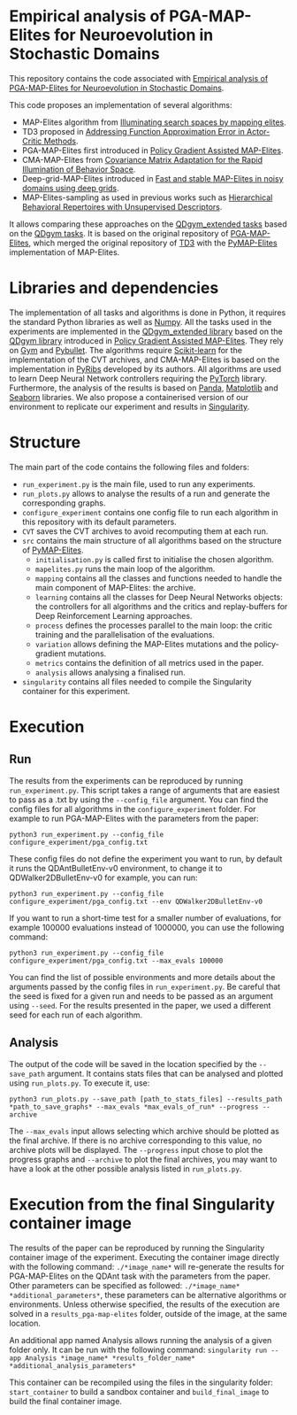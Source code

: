
# Empirical analysis of PGA-MAP-Elites for Neuroevolution in Stochastic Domains

This repository contains the code associated with [Empirical analysis of PGA-MAP-Elites for Neuroevolution in Stochastic Domains](https://www.imperial.ac.uk/adaptive-intelligent-robotics).

This code proposes an implementation of several algorithms:
+ MAP-Elites algorithm from [Illuminating search spaces by mapping elites](https://arxiv.org/pdf/1504.04909.pdf).
+ TD3 proposed in [Addressing Function Approximation Error in Actor-Critic Methods](https://arxiv.org/pdf/1802.09477.pdf).
+ PGA-MAP-Elites first introduced in [Policy Gradient Assisted MAP-Elites](https://dl.acm.org/doi/pdf/10.1145/3449639.3459304?casa_token=6iKdMjVJXLoAAAAA:lzuKlS8Gm_-g_AFIBYFA_g790NVOX6Y615n9SoG5zGG9fHQH7xf0RSKE__5a3qsOSswKRM1cErTymg).
+ CMA-MAP-Elites from [Covariance Matrix Adaptation for the Rapid Illumination of Behavior Space](https://dl.acm.org/doi/pdf/10.1145/3377930.3390232?casa_token=84WaWgtEOHwAAAAA:J01FdWPGmWq0Y5iwTIo1QB6nL41JHyNjlPFpZ3f4AwZMGlHVbjJDdFjZAxT_Bfft6IPB3vupERM-9w).
+ Deep-grid-MAP-Elites introduced in [Fast and stable MAP-Elites in noisy domains using deep grids](https://watermark.silverchair.com/isal_a_00316.pdf?token=AQECAHi208BE49Ooan9kkhW_Ercy7Dm3ZL_9Cf3qfKAc485ysgAAAsswggLHBgkqhkiG9w0BBwagggK4MIICtAIBADCCAq0GCSqGSIb3DQEHATAeBglghkgBZQMEAS4wEQQM3iP7kURpUbDa-XAbAgEQgIICfigb4OIm1zO3sLG0EY96SXx3pQblCAEC2gDQryW9XMLErwaDHaAojOW8PuO3iB4bugnXxTpXS7uCobvKSYBzYPOnF7PEUYwpGiVNpjiRCi6LXOIOtVhbrMdHuwz7zlLKwA_wTH_3QyDN8nuUn3xLLxeM9dTwdehi7Rg3iX83WkI3PS4CR6SeRLwpSn-_nJLz_l2mP8hPlaKJcaGSN7R_ZfRhEg_w64wUHKEG9AuvtZkf7YYMr7c-dmR29TXRSBJw5iUOrYBZkSI1yry1I5MHZVdy9qYJTNqxl3rV7Do__e2RS6mYEEvOSb1UG1OJMjrvsQ50yAOGC7cjk_J91zwXa27KvFU2nRAG6KZ38W1uq3gghRzMmo1wHPBArIaVmN1firRhACJJxKqrdn_yg4xT2eH6FkmG9RIXfba2B5dw2LgsHQ7HwzZoETZ-JFFUdafp5GQHduWfJ2dDCZ7avUIMCR34ELArLISmoL5i-Ygb-Hshkax1qIKZoIiK9tFBpWY7e1P5p07PZoubdpFLbhqZ-OkFd9Jv4kazbCEk0yGZVZhN38xGeJUoSH_VdFVOWeJGN18y-EZOp9DYlOJgbcxtc6PUUJ-cCAHkggIz_H1SG3OHrtTxSvuWNWJqOB4XA8K9sQhEgj_R1ij1jbezSUCbd2PhFeWvbDC2QqwBukWd-aabwDydXaZTucDAoq13bDOtaB6kxmbmetugTyzRwg-WaPVeAUPnq8KHmZpUlzABzPlFk3UgBhdqgmd-g2mnxu6XtNIixbdSX9Fd4fc-GuCq6VsWuYSxQ7ZKCdL1eyljBjE3FCbnAFZ-XYX2Ol8Q2QMDP6chEyvovFVQ1xchF9rs).
+ MAP-Elites-sampling as used in previous works such as [Hierarchical Behavioral Repertoires with Unsupervised Descriptors](https://dl.acm.org/doi/pdf/10.1145/3205455.3205571?casa_token=n8XprBI79jcAAAAA:IwwUqHH9dNCZc9GgbPFc2Xp8Ox5O4CeRoG7J0Xb_YpiyPR57NrlAhNmH1b9kqESzi85IIPaqEMZVpA).

It allows comparing these approaches on the [QDgym_extended tasks](https://github.com/adaptive-intelligent-robotics/QDgym_extended) based on the [QDgym tasks](https://github.com/ollenilsson19/QDgym).
It is based on the original repository of [PGA-MAP-Elites](https://github.com/ollenilsson19/PGA-MAP-Elites), which merged the original repository of [TD3](https://github.com/sfujim/TD3) with the [PyMAP-Elites](https://github.com/resibots/pymap_elites) implementation of MAP-Elites.


# Libraries and dependencies

The implementation of all tasks and algorithms is done in Python, it requires the standard Python libraries as well as [Numpy](https://numpy.org/).
All the tasks used in the experiments are implemented in the [QDgym_extended library](https://github.com/adaptive-intelligent-robotics/QDgym_extended) based on the [QDgym library](https://github.com/ollenilsson19/QDgym) introduced in [Policy Gradient Assisted MAP-Elites](https://dl.acm.org/doi/pdf/10.1145/3449639.3459304?casa_token=6iKdMjVJXLoAAAAA:lzuKlS8Gm_-g_AFIBYFA_g790NVOX6Y615n9SoG5zGG9fHQH7xf0RSKE__5a3qsOSswKRM1cErTymg). They rely on [Gym](https://gym.openai.com/) and [Pybullet](https://pybullet.org/wordpress/).
The algorithms require [Scikit-learn](https://pypi.org/project/scikit-learn/) for the implementation of the CVT archives, and CMA-MAP-Elites is based on the implementation in [PyRibs](https://pyribs.org/) developed by its authors.
All algorithms are used to learn Deep Neural Network controllers requiring the [PyTorch](https://pytorch.org/) library.
Furthermore, the analysis of the results is based on [Panda](https://pandas.pydata.org/), [Matplotlib](https://matplotlib.org/) and [Seaborn](https://seaborn.pydata.org/index.html) libraries.
We also propose a containerised version of our environment to replicate our experiment and results in [Singularity](https://singularity-docs.readthedocs.io).


# Structure

The main part of the code contains the following files and folders:
+ `run_experiment.py` is the main file, used to run any experiments.
+ `run_plots.py` allows to analyse the results of a run and generate the corresponding graphs.
+ `configure_experiment` contains one config file to run each algorithm in this repository with its default parameters.
+ `CVT` saves the CVT archives to avoid recomputing them at each run.
+ `src` contains the main structure of all algorithms based on the structure of [PyMAP-Elites](https://github.com/resibots/pymap_elites).
	+ `initialisation.py` is called first to initialise the chosen algorithm.
	+ `mapelites.py` runs the main loop of the algorithm.
	+ `mapping` contains all the classes and functions needed to handle the main component of MAP-Elites: the archive.
	+ `learning` contains all the classes for Deep Neural Networks objects: the controllers for all algorithms and the critics and replay-buffers for Deep Reinforcement Learning approaches.
	+ `process` defines the processes parallel to the main loop: the critic training and the parallelisation of the evaluations.
	+ `variation` allows defining the MAP-Elites mutations and the policy-gradient mutations.
	+ `metrics` contains the definition of all metrics used in the paper.
	+ `analysis` allows analysing a finalised run.
+ `singularity` contains all files needed to compile the Singularity container for this experiment.


# Execution

## Run

The results from the experiments can be reproduced by running `run_experiment.py`.
This script takes a range of arguments that are easiest to pass as a .txt by using the `--config_file` argument. You can find the config files for all algorithms in the `configure_experiment` folder. For example to run PGA-MAP-Elites with the parameters from the paper:
```shell script
python3 run_experiment.py --config_file configure_experiment/pga_config.txt
```

These config files do not define the experiment you want to run, by default it runs the QDAntBulletEnv-v0 environment, to change it to QDWalker2DBulletEnv-v0 for example, you can run:
```shell script
python3 run_experiment.py --config_file configure_experiment/pga_config.txt --env QDWalker2DBulletEnv-v0
```

If you want to run a short-time test for a smaller number of evaluations, for example 100000 evaluations instead of 1000000, you can use the following command:
```shell script
python3 run_experiment.py --config_file configure_experiment/pga_config.txt --max_evals 100000
```

You can find the list of possible environments and more details about the arguments passed by the config files in `run_experiment.py`.
Be careful that the seed is fixed for a given run and needs to be passed as an argument using `--seed`. For the results presented in the paper, we used a different seed for each run of each algorithm.

## Analysis

The output of the code will be saved in the location specified by the `--save_path` argument.
It contains stats files that can be analysed and plotted using `run_plots.py`. To execute it, use:

```shell script
python3 run_plots.py --save_path [path_to_stats_files] --results_path *path_to_save_graphs* --max_evals *max_evals_of_run* --progress --archive
```

The `--max_evals` input allows selecting which archive should be plotted as the final archive. If there is no archive corresponding to this value, no archive plots will be displayed.
The `--progress` input chose to plot the progress graphs and `--archive` to plot the final archives, you may want to have a look at the other possible analysis listed in `run_plots.py`.


# Execution from the final Singularity container image

The results of the paper can be reproduced by running the Singularity container image of the experiment.
Executing the container image directly with the following command: `./*image_name*` will re-generate the results for PGA-MAP-Elites on the QDAnt task with the parameters from the paper.
Other parameters can be specified as followed: `./*image_name* *additional_parameters*`, these parameters can be alternative algorithms or environments.
Unless otherwise specified, the results of the execution are solved in a `results_pga-map-elites` folder, outside of the image, at the same location.

An additional app named Analysis allows running the analysis of a given folder only.
It can be run with the following command: `singularity run --app Analysis *image_name* *results_folder_name* *additional_analysis_parameters*`

This container can be recompiled using the files in the singularity folder: `start_container` to build a sandbox container and `build_final_image` to build the final container image.
